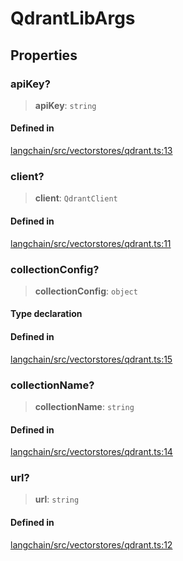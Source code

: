 QdrantLibArgs
=============

Properties[​](#properties "Direct link to Properties")
------------------------------------------------------

### apiKey?[​](#apikey "Direct link to apiKey?")

> **apiKey**: `string`

#### Defined in[​](#defined-in "Direct link to Defined in")

[langchain/src/vectorstores/qdrant.ts:13](https://github.com/hwchase17/langchainjs/blob/46e1734/langchain/src/vectorstores/qdrant.ts#L13)

### client?[​](#client "Direct link to client?")

> **client**: `QdrantClient`

#### Defined in[​](#defined-in-1 "Direct link to Defined in")

[langchain/src/vectorstores/qdrant.ts:11](https://github.com/hwchase17/langchainjs/blob/46e1734/langchain/src/vectorstores/qdrant.ts#L11)

### collectionConfig?[​](#collectionconfig "Direct link to collectionConfig?")

> **collectionConfig**: `object`

#### Type declaration[​](#type-declaration "Direct link to Type declaration")

#### Defined in[​](#defined-in-2 "Direct link to Defined in")

[langchain/src/vectorstores/qdrant.ts:15](https://github.com/hwchase17/langchainjs/blob/46e1734/langchain/src/vectorstores/qdrant.ts#L15)

### collectionName?[​](#collectionname "Direct link to collectionName?")

> **collectionName**: `string`

#### Defined in[​](#defined-in-3 "Direct link to Defined in")

[langchain/src/vectorstores/qdrant.ts:14](https://github.com/hwchase17/langchainjs/blob/46e1734/langchain/src/vectorstores/qdrant.ts#L14)

### url?[​](#url "Direct link to url?")

> **url**: `string`

#### Defined in[​](#defined-in-4 "Direct link to Defined in")

[langchain/src/vectorstores/qdrant.ts:12](https://github.com/hwchase17/langchainjs/blob/46e1734/langchain/src/vectorstores/qdrant.ts#L12)
